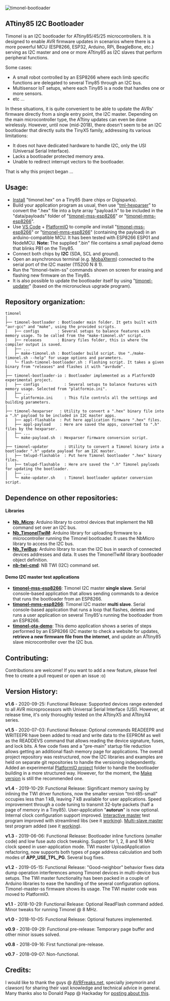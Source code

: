 ![timonel-bootloader](https://github.com/casanovg/timonel/blob/media/timonel-code.png)
## ATtiny85 I2C Bootloader

Timonel is an I2C bootloader for ATtiny85/45/25 microcontrollers. It is designed to enable AVR firmware updates in scenarios where there is a more powerful MCU (ESP8266, ESP32, Arduino, RPi, BeagleBone, etc.) serving as I2C master and one or more ATtiny85 as I2C slaves that perform peripheral functions.

Some cases:

* A small robot controlled by an ESP8266 where each limb specific functions are delegated to several Tiny85 through an I2C bus.
* Multisensor IoT setups, where each Tiny85 is a node that handles one or more sensors.
* etc ...

In these situations, it is quite convenient to be able to update the AVRs' firmware directly from a single entry point, the I2C master. Depending on the main microcontroller type, the ATtiny updates can even be done wirelessly. However, until now (mid-2018), there doesn't seem to be an I2C bootloader that directly suits the TinyX5 family, addressing its various limitations:

* It does not have dedicated hardware to handle I2C, only the USI (Universal Serial Interface).
* Lacks a bootloader protected memory area.
* Unable to redirect interrupt vectors to the bootloader.

That is why this project began ...

## Usage:

* [Install](/timonel-bootloader/README.md#Installation) "timonel.hex" on a Tiny85 (bare chips or Digisparks).
* Build your application program as usual, then use "[tml-hexparser](/timonel-hexparser)" to convert the ".hex" file into a byte array "payload.h" to be included in the "data/payloads" folder of "[timonel-mss-esp8266](https://github.com/casanovg/timonel-mss-esp8266)" or "[timonel-mms-esp8266](https://github.com/casanovg/timonel-mms-esp8266)".
* Use [VS Code](http://code.visualstudio.com) + [PlatformIO](http://platformio.org) to compile and install "[timonel-mss-esp8266](https://github.com/casanovg/timonel-mss-esp8266)" or "[timonel-mms-esp8266](https://github.com/casanovg/timonel-mms-esp8266)" (containing the payload) in an arduino-compatible MCU. It has been tested with ESP8266 ESP01 and NodeMCU. **Note:** The supplied ".bin" file contains a small payload demo that blinks PB1 on the Tiny85.
* Connect both chips by **I2C** (SDA, SCL and ground).
* Open an asynchronous terminal (e.g. [MobaXterm](http://mobaxterm.mobatek.net)) connected to the serial port of the I2C master (115200 N 8 1).
* Run the "timonel-twim-ss" commands shown on screen for erasing and flashing new firmware on the Tiny85.
* It is also possible to update the bootloader itself by using "[timonel-updater](/timonel-updater)" (based on the micronucleus upgrade program).

## Repository organization:
~~~
timonel                           
│
├── timonel-bootloader : Bootloader main folder. It gets built with "avr-gcc" and "make", using the provided scripts.
│   ├── configs        : Several setups to balance features with memory usage. To be called from the "make-timonel.sh" script.
│   ├── releases       : Binary files folder, this is where the compiler output is saved.
│   ├── ...
│   ├─ make-timonel.sh : Bootloader build script. Use "./make-timonel.sh --help" for usage options and parameters.
│   └─ flash-timonel-bootloader.sh : Flashing script. It takes a given binary from "releases" and flashes it with "avrdude".
│
├── timonel-bootloader-io : Bootloader implemented as a PlatformIO experimental project.
│   ├── configs           : Several setups to balance features with memory usage. Selected from "platformio.ini".
│   ├── ...
│   └─ platformio.ini     : This file controls all the settings and building parameters.
│
├── timonel-hexparser   : Utility to convert a ".hex" binary file into a ".h" payload to be included in I2C master apps.
│   ├── appl-flashable  : Put here application firmware ".hex" files.
│   ├── appl-payload    : Here are saved the apps, converted to ".h" files by the hexparser.
│   ├── ...
│   └─ make-payload.sh  : Hexparser firmware conversion script.
│
├── timonel-updater       : Utility to convert a Timonel binary into a bootloader ".h" update payload for am I2C master.
│   ├── tmlupd-flashable  : Put here Timonel bootloader ".hex" binary files.
│   ├── tmlupd-flashable  : Here are saved the ".h" Timonel payloads for updating the bootloader.
│   ├── ...
│   └─ make-updater.sh    : Timonel bootloader updater conversion script.
~~~

## Dependence on other repositories:

#### Libraries

* **[Nb_Micro](https://github.com/casanovg/Nb_Micro)**: Arduino library to control devices that implement the NB command set over an I2C bus.
* **[Nb_TimonelTwiM](https://github.com/casanovg/Nb_TimonelTwiM)**: Arduino library for uploading firmware to a microcontroller running the Timonel bootloader. It uses the NbMicro library to access the I2C bus.
* **[Nb_TwiBus](https://github.com/casanovg/Nb_TwiBus)**: Arduino library to scan the I2C bus in search of connected devices addresses and data. It uses the TimonelTwiM library bootloader object definition.
* **[nb-twi-cmd](https://github.com/casanovg/nb-twi-cmd)**: NB TWI (I2C) command set.

#### Demo I2C master test applications

* **[timonel-mss-esp8266](https://github.com/casanovg/timonel-mss-esp8266)**: Timonel I2C master **single slave**. Serial console-based application that allows sending commands to a device that runs the bootloader from an ESP8266.
* **[timonel-mms-esp8266](https://github.com/casanovg/timonel-mms-esp8266)**: Timonel I2C master **multi slave**. Serial console-based application that runs a loop that flashes, deletes and runs a user application on several Tiny85's running the bootloader from an ESP8266.
* **[timonel-ota-demo](https://github.com/casanovg/timonel-ota-demo)**: This demo application shows a series of steps performed by an ESP8266 I2C master to check a website for updates, **retrieve a new firmware file from the internet**, and update an ATtiny85 slave microcontroller over the I2C bus.

## Contributing:

Contributions are welcome! If you want to add a new feature, please feel free to create a pull request or open an issue :o)

## Version History:

**v1.6** \- 2020\-09\-25: Functional Release: Supported devices range extended to all AVR microprocessors with Universal Serial Interface (USI). However, at release time, it's only thoroughly tested on the ATtinyX5 and ATtinyX4 series.

**v1.5** \- 2020\-07\-03: Functional Release: Optional commands READEEPR and WRITEEPR have been added to read and write data to the EEPROM as well as the READDEVS command that allows reading the device signature, fuses, and lock bits. A few code fixes and a "pre-main" startup file reduction allows getting an additional flash memory page for applications. The overall project repository was restructured, now the I2C libraries and examples are held on separate git repositories to handle the versioning independently. Added an experimental [PlatformIO project](/timonel-bootloader-io) folder to handle the bootloader building in a more structured way. However, for the moment, the [Make version](/timonel-bootloader) is still the recommended one.

**v1.4** \- 2019\-10\-29: Functional Release: Significant memory saving by inlining the TWI driver functions\, now the smaller version "tml\-t85\-small" occupies less than 1 kB\, leaving 7 kB available for user applications\. Speed improvement through a code tuning to transmit 32\-byte packets \(half a page of memory in a Tiny85\)\. User\-application "**autorun**" is now optional. Internal clock configuration support improved. [Interactive master](/timonel-twim-ss) test program improved with streamlined libs (see it [working](http://youtu.be/-7GOMToGvzI)). [Multi-slave master](/timonel-twim-ms) test program added (see it [working](http://youtu.be/PM9X1thrdOY)).

**v1.3** \- 2019\-06\-06: Functional Release: Bootloader inline functions \(smaller code\) and low fuse auto clock tweaking\. Support for 1\, 2\, 8 and 16 MHz clock speed in user\-application mode\. TWI master UploadApplication refactoring\, now supports both types of page address calculation and both modes of **APP\_USE\_TPL\_PG**. Several bug fixes.

**v1.2** \- 2019\-05\-15: Functional Release: "Good\-neighbor" behavior fixes data dump operation interferences among Timonel devices in multi\-device bus setups\. The TWI master functionality has been packed in a couple of Arduino libraries to ease the handling of the several configuration options\. Timonel\-master\-ss firmware shows its usage\. The TWI master code was moved to PlatformIO\.

**v1.1** \- 2018\-10\-29: Functional Release: Optional ReadFlash command added\. Minor tweaks for running Timonel @ 8 MHz\.

**v1.0** \- 2018\-10\-05: Functional Release: Optional features implemented\.

**v0.9** \- 2018\-09\-29: Functional pre\-release: Temporary page buffer and other minor issues solved\.

**v0.8** \- 2018\-09\-16: First functional pre\-release\.

**v0.7** \- 2018\-09\-07: Non\-functional\.

## Credits:

I would like to thank the guys @ [AVRFreaks.net](http://www.avrfreaks.net), specially joeymorin and clawson) for sharing their vast knowledge and technical advice in general. Many thanks also to Donald Papp @ Hackaday for [posting about this](https://hackaday.com/2018/10/20/i2c-bootloader-for-attiny85-lets-other-micros-push-firmware-updates).
